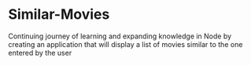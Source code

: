 # Similar-Movies
Continuing journey of learning and expanding knowledge in Node by creating an application that will display a list of movies similar to the one entered by the user
